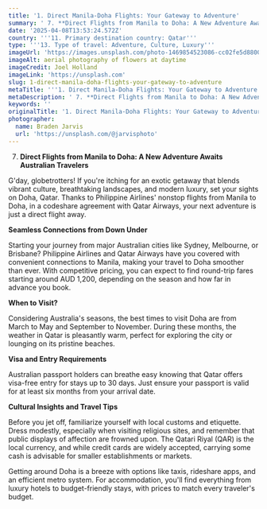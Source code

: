 ```yaml
---
title: '1. Direct Manila-Doha Flights: Your Gateway to Adventure'
summary: ' 7. **Direct Flights from Manila to Doha: A New Adventure Awaits Australian Travelers**...'
date: '2025-04-08T13:53:24.572Z'
country: '''11. Primary destination country: Qatar'''
type: '''13. Type of travel: Adventure, Culture, Luxury'''
imageUrl: 'https://images.unsplash.com/photo-1469854523086-cc02fe5d8800'
imageAlt: aerial photography of flowers at daytime
imageCredit: Joel Holland
imageLink: 'https://unsplash.com'
slug: 1-direct-manila-doha-flights-your-gateway-to-adventure
metaTitle: '''1. Direct Manila-Doha Flights: Your Gateway to Adventure'''
metaDescription: ' 7. **Direct Flights from Manila to Doha: A New Adventure Awaits Australian Travelers**...'
keywords: ''
originalTitle: '1. Direct Manila-Doha Flights: Your Gateway to Adventure'
photographer:
  name: Braden Jarvis
  url: 'https://unsplash.com/@jarvisphoto'
---
```








7. **Direct Flights from Manila to Doha: A New Adventure Awaits Australian Travelers**

G'day, globetrotters! If you're itching for an exotic getaway that blends vibrant culture, breathtaking landscapes, and modern luxury, set your sights on Doha, Qatar. Thanks to Philippine Airlines' nonstop flights from Manila to Doha, in a codeshare agreement with Qatar Airways, your next adventure is just a direct flight away.

**Seamless Connections from Down Under**

Starting your journey from major Australian cities like Sydney, Melbourne, or Brisbane? Philippine Airlines and Qatar Airways have you covered with convenient connections to Manila, making your travel to Doha smoother than ever. With competitive pricing, you can expect to find round-trip fares starting around AUD 1,200, depending on the season and how far in advance you book.

**When to Visit?**

Considering Australia's seasons, the best times to visit Doha are from March to May and September to November. During these months, the weather in Qatar is pleasantly warm, perfect for exploring the city or lounging on its pristine beaches.

**Visa and Entry Requirements**

Australian passport holders can breathe easy knowing that Qatar offers visa-free entry for stays up to 30 days. Just ensure your passport is valid for at least six months from your arrival date.

**Cultural Insights and Travel Tips**

Before you jet off, familiarize yourself with local customs and etiquette. Dress modestly, especially when visiting religious sites, and remember that public displays of affection are frowned upon. The Qatari Riyal (QAR) is the local currency, and while credit cards are widely accepted, carrying some cash is advisable for smaller establishments or markets.

Getting around Doha is a breeze with options like taxis, rideshare apps, and an efficient metro system. For accommodation, you'll find everything from luxury hotels to budget-friendly stays, with prices to match every traveler's budget.
